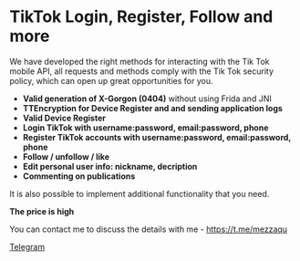 # TikTok Login, Register, Follow and more

We have developed the right methods for interacting with the Tik Tok mobile API, all requests and methods comply with the Tik Tok security policy, which can open up great opportunities for you.

- **Valid generation of X-Gorgon (0404)** without using Frida and JNI
- **TTEncryption for Device Register and and sending application logs**
- **Valid Device Register**
- **Login TikTok with username:password, email:password, phone**
- **Register TikTok accounts with username:password, email:password, phone**
- **Follow / unfollow / like**
- **Edit personal user info: nickname, decription**
- **Commenting on publications**

It is also possible to implement additional functionality that you need.

**The price is high**

You can contact me to discuss the details with me - <https://t.me/mezzaqu>

[Telegram](https://t.me/mezzaqu)

